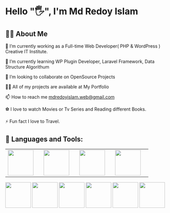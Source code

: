 <h1>Hello "🖐️", I'm Md Redoy Islam</h1>
<h2>🙋‍♂️ About Me</h2>
🔭 I’m currently working as a Full-time Web Developer( PHP & WordPress ) Creative IT Institute.

🌱 I’m currently learning WP Plugin Developer, Laravel Framework, Data Structure Algorithum

👯 I’m looking to collaborate on OpenSource Projects

👨‍💻 All of my projects are available at My Portfolio

📫 How to reach me mdredoyislam.web@gmail.com

⚽ I love to watch Movies or Tv Series and Reading different Books.

⚡ Fun fact I love to Travel.

<h2>🚀 Languages and Tools:</h2>
<table>
	<tr>
		<td><img width="80" src="https://upload.wikimedia.org/wikipedia/commons/2/27/PHP-logo.svg"><td>
		<td><img width="80" src="https://upload.wikimedia.org/wikipedia/commons/2/27/PHP-logo.svg"><td>
		<td><img width="80" src="https://upload.wikimedia.org/wikipedia/commons/2/27/PHP-logo.svg"><td>
		<td><img width="80" src="https://upload.wikimedia.org/wikipedia/commons/2/27/PHP-logo.svg"><td>
	</tr>
</table>

<img width="80" src="https://upload.wikimedia.org/wikipedia/commons/2/27/PHP-logo.svg">
<img width="80" src="https://upload.wikimedia.org/wikipedia/commons/9/98/WordPress_blue_logo.svg">
<img width="80" src="https://upload.wikimedia.org/wikipedia/commons/2/27/PHP-logo.svg">
<img width="80" src="https://upload.wikimedia.org/wikipedia/commons/2/27/PHP-logo.svg">
<img width="80" src="https://upload.wikimedia.org/wikipedia/commons/2/27/PHP-logo.svg">
<img width="80" src="https://upload.wikimedia.org/wikipedia/commons/2/27/PHP-logo.svg">

